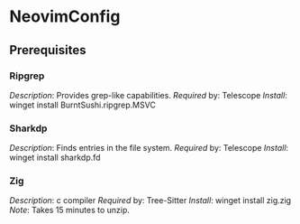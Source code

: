 # NeovimConfig

## Prerequisites

### Ripgrep
*Description*: Provides grep-like capabilities.
*Required* by: Telescope
*Install*: winget install BurntSushi.ripgrep.MSVC

### Sharkdp
*Description*: Finds entries in the file system.
*Required* by: Telescope
*Install*: winget install sharkdp.fd

### Zig
*Description*: c compiler
*Required* by: Tree-Sitter
*Install*: winget install zig.zig
*Note*: Takes 15 minutes to unzip.

